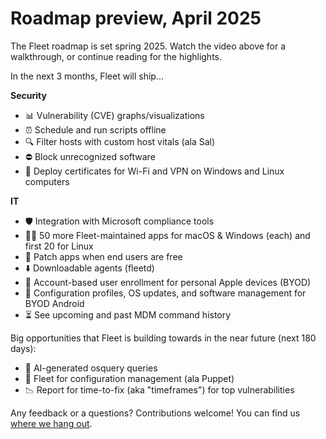 # Roadmap preview, April 2025

<!--
<div purpose="embedded-content">
   <iframe src="TODO" allowfullscreen></iframe>
</div>
-->

The Fleet roadmap is set spring 2025. Watch the video above for a walkthrough, or continue reading for the highlights.

In the next 3 months, Fleet will ship...

**Security**

- 📊 Vulnerability (CVE) graphs/visualizations
- ⏰ Schedule and run scripts offline
- 🔍 Filter hosts with custom host vitals (ala Sal)
- ⛔️ Block unrecognized software
- 📄 Deploy certificates for Wi-Fi and VPN on Windows and Linux computers

**IT**

- 🛡️ Integration with Microsoft compliance tools
- 👨‍💻 50 more Fleet-maintained apps for macOS & Windows (each) and first 20 for Linux
- 📅 Patch apps when end users are free
- ⬇️ Downloadable agents (fleetd)
- 🍏 Account-based user enrollment for personal Apple devices (BYOD)
- 🤖 Configuration profiles, OS updates, and software management for BYOD Android
- ⏳ See upcoming and past MDM command history

Big opportunities that Fleet is building towards in the near future (next 180 days):
- 🤖 AI-generated osquery queries
- 👻 Fleet for configuration management (ala Puppet)
- 📉 Report for time-to-fix (aka "timeframes") for top vulnerabilities

Any feedback or a questions? Contributions welcome! You can find us [where we hang out](https://fleetdm.com/support).

<meta name="category" value="announcements">
<meta name="authorFullName" value="Noah Talerman">
<meta name="authorGitHubUsername" value="noahtalerman">
<meta name="publishedOn" value="2025-04-01">
<meta name="articleTitle" value="Roadmap preview, April 2025">
<meta name="description" value="The product improvements Fleet is currently working on and the 3 biggest open opportunities in the product in the near future.">
